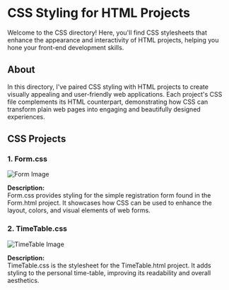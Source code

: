 # CSS Styling for HTML Projects

Welcome to the CSS directory! Here, you'll find CSS stylesheets that enhance the appearance and interactivity of HTML projects, helping you hone your front-end development skills.

## About

In this directory, I've paired CSS styling with HTML projects to create visually appealing and user-friendly web applications. Each project's CSS file complements its HTML counterpart, demonstrating how CSS can transform plain web pages into engaging and beautifully designed experiences.

## CSS Projects

### 1. Form.css

![Form Image](Triweb-Learning\CSS\images\form.png)

**Description:**  
Form.css provides styling for the simple registration form found in the Form.html project. It showcases how CSS can be used to enhance the layout, colors, and visual elements of web forms.

### 2. TimeTable.css

![TimeTable Image](Triweb-Learning\CSS\images\timetable.png)

**Description:**  
TimeTable.css is the stylesheet for the TimeTable.html project. It adds styling to the personal time-table, improving its readability and overall aesthetics.

